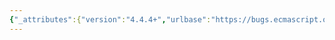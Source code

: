 ```yaml
---
{"_attributes":{"version":"4.4.4+","urlbase":"https://bugs.ecmascript.org/","maintainer":"dherman@mozilla.com"},"bug":{"bug_id":3955,"creation_ts":"2015-02-15 20:24:00 -0800","short_desc":"19.2.1.1.1: \"FormalParameters\" without referent","delta_ts":"2015-02-19 19:10:54 -0800","product":"Draft for 6th Edition","component":"editorial issue","version":"Rev 33: February 12, 2015 Draft","rep_platform":"All","op_sys":"All","bug_status":"RESOLVED","resolution":"FIXED","priority":"Normal","bug_severity":"normal","everconfirmed":true,"reporter":{"uid":"jmdyck","name":"Michael Dyck"},"assigned_to":{"uid":"allen","name":"Allen Wirfs-Brock"},"long_desc":[{"commentid":12760,"comment_count":0,"who":{"uid":"jmdyck","name":"Michael Dyck"},"bug_when":"2015-02-15 20:24:49 -0800","thetext":"In 19.2.1.1.1 \"RuntimeSemantics: CreateDynamicFunction(...)\",\nstep 17.a says:\n    If BoundNames of FormalParameters contains any duplicate elements, ...\n\nbut 'FormalParameters' doesn't really have a good referent in this context.\nChange to /parameters/."},{"commentid":12767,"comment_count":1,"who":{"uid":"allen","name":"Allen Wirfs-Brock"},"bug_when":"2015-02-16 10:02:26 -0800","thetext":"fixed in rev34 editor's draft"},{"commentid":13034,"comment_count":2,"who":{"uid":"allen","name":"Allen Wirfs-Brock"},"bug_when":"2015-02-19 19:10:54 -0800","thetext":"fixed in rev34"}]}}
---
```

